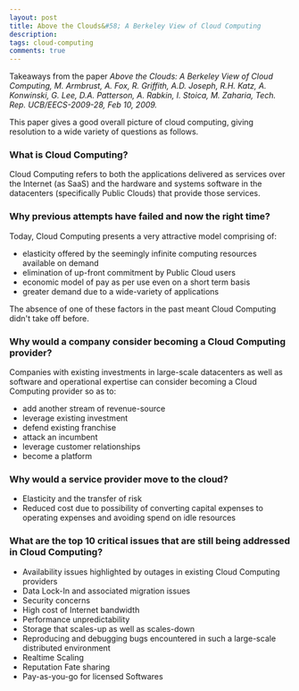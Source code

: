 ```yaml
---
layout: post
title: Above the Clouds&#58; A Berkeley View of Cloud Computing
description: 
tags: cloud-computing
comments: true
---
```


Takeaways from the paper *Above the Clouds&#58; A Berkeley View of Cloud Computing, M. Armbrust, A. Fox, R. Griffith, A.D. Joseph, R.H. Katz, A. Konwinski, G. Lee, D.A. Patterson, A. Rabkin, I. Stoica, M. Zaharia, Tech. Rep. UCB/EECS-2009-28, Feb 10, 2009.*

This paper gives a good overall picture of cloud computing, giving resolution to a wide variety of questions as follows.
 
### What is Cloud Computing?
Cloud Computing refers to both the applications delivered as services over the Internet (as SaaS) and the hardware and systems software in the datacenters (specifically Public Clouds) that provide those services.
 
### Why previous attempts have failed and now the right time?
Today, Cloud Computing presents a very attractive model comprising of:

- elasticity offered by the seemingly infinite computing resources available on demand
- elimination of up-front commitment by Public Cloud users
- economic model of pay as per use even on a short term basis
- greater demand due to a wide-variety of applications

The absence of one of these factors in the past meant Cloud Computing didn't take off before.
 
### Why would a company consider becoming a Cloud Computing provider?
Companies with existing investments in large-scale datacenters as well as software and operational expertise can consider becoming a Cloud Computing provider so as to:

- add another stream of revenue-source
- leverage existing investment
- defend existing franchise
- attack an incumbent
- leverage customer relationships
- become a platform
 
### Why would a service provider move to the cloud?
- Elasticity and the transfer of risk
- Reduced cost due to possibility of converting capital expenses to operating expenses and avoiding spend on idle resources
 
### What are the top 10 critical issues that are still being addressed in Cloud Computing?
- Availability issues highlighted by outages in existing Cloud Computing providers
- Data Lock-In and associated migration issues
- Security concerns
- High cost of Internet bandwidth
- Performance unpredictability
- Storage that scales-up as well as scales-down
- Reproducing and debugging bugs encountered in such a large-scale distributed environment
- Realtime Scaling
- Reputation Fate sharing
- Pay-as-you-go for licensed Softwares